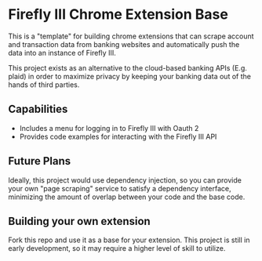 # Firefly III Chrome Extension Base

This is a "template" for building chrome extensions that can scrape account and 
transaction data from banking websites and automatically push the data into an
instance of Firefly III.

This project exists as an alternative to the cloud-based banking APIs (E.g. 
plaid) in order to maximize privacy by keeping your banking data out of the 
hands of third parties.

## Capabilities
- Includes a menu for logging in to Firefly III with Oauth 2
- Provides code examples for interacting with the Firefly III API 

## Future Plans
Ideally, this project would use dependency injection, so you can provide your 
own "page scraping" service to satisfy a dependency interface, minimizing the 
amount of overlap between your code and the base code.

## Building your own extension

Fork this repo and use it as a base for your extension. This project is still 
in early development, so it may require a higher level of skill to utilize.